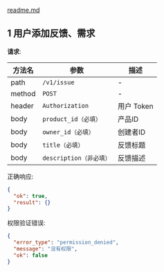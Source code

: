 [readme.md](readme.md)

## 1 用户添加反馈、需求
**请求**: 

| 方法名 | 参数 | 描述 |
| --- | --- | --- |
| path | `/v1/issue` | - |
| method | `POST` | - |
| header | `Authorization` | 用户 Token |
| body | `product_id（必填）` | 产品ID |
| body | `owner_id（必填）` | 创建者ID |
| body | `title（必填）` | 反馈标题 |
| body | `description（非必填）` | 反馈描述 |

正确响应: 
```json
{
  "ok": true,
  "result": {}
}
```
权限验证错误: 
```json
{
  "error_type": "permission_denied",
  "message": "没有权限",
  "ok": false
}
```
